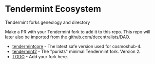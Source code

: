 # Tendermint Ecosystem
Tendermint forks geneology and directory

Make a PR with your Tendermint fork to add it to this repo.
This repo will later also be imported from the github.com/decentralists/DAO.

* [tendermintcore](github.com/tendermint/tendermint) - The latest safe version used for cosmoshub-4.
* [tendermint2](github.com/tendermint/tendermint2) - The "purists" minimal Tendermint fork. Version 2. 
* [TODO](github.com) - Add your fork here.
